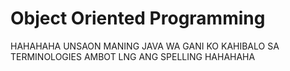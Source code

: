 # Object Oriented Programming
HAHAHAHA UNSAON MANING JAVA WA GANI KO KAHIBALO SA TERMINOLOGIES AMBOT LNG ANG SPELLING HAHAHAHA
